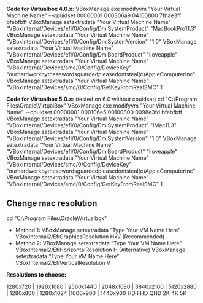 **Code for Virtualbox 4.0.x:**
VBoxManage.exe modifyvm "Your Virtual Machine Name" --cpuidset 00000001 000306a9 04100800 7fbae3ff bfebfbff
VBoxManage setextradata "Your Virtual Machine Name" "VBoxInternal/Devices/efi/0/Config/DmiSystemProduct" "MacBookPro11,3"
VBoxManage setextradata "Your Virtual Machine Name" "VBoxInternal/Devices/efi/0/Config/DmiSystemVersion" "1.0"
VBoxManage setextradata "Your Virtual Machine Name" "VBoxInternal/Devices/efi/0/Config/DmiBoardProduct" "Iloveapple"
VBoxManage setextradata "Your Virtual Machine Name" "VBoxInternal/Devices/smc/0/Config/DeviceKey" "ourhardworkbythesewordsguardedpleasedontsteal(c)AppleComputerInc"
VBoxManage setextradata "Your Virtual Machine Name" "VBoxInternal/Devices/smc/0/Config/GetKeyFromRealSMC" 1

**Code for Virtualbox 5.0.x:** (tested on 6.0 without cpuidset)
cd "C:\Program Files\Oracle\VirtualBox\"
VBoxManage.exe modifyvm "Your Virtual Machine Name" --cpuidset 00000001 000106e5 00100800 0098e3fd bfebfbff
VBoxManage setextradata "Your Virtual Machine Name" "VBoxInternal/Devices/efi/0/Config/DmiSystemProduct" "iMac11,3"
VBoxManage setextradata "Your Virtual Machine Name" "VBoxInternal/Devices/efi/0/Config/DmiSystemVersion" "1.0"
VBoxManage setextradata "Your Virtual Machine Name" "VBoxInternal/Devices/efi/0/Config/DmiBoardProduct" "Iloveapple"
VBoxManage setextradata "Your Virtual Machine Name" "VBoxInternal/Devices/smc/0/Config/DeviceKey" "ourhardworkbythesewordsguardedpleasedontsteal(c)AppleComputerInc"
VBoxManage setextradata "Your Virtual Machine Name" "VBoxInternal/Devices/smc/0/Config/GetKeyFromRealSMC" 1

Change mac resolution
----------------------------
cd "C:\Program Files\Oracle\Virtualbox"

* Method 1: VBoxManage setextradata “Type Your VM Name Here” VBoxInternal2/EfiGraphicsResolution HxV  (Recommended)
* Method 2: VBoxManage setextradata “Type Your VM Name Here” VBoxInternal2/EfiHorizontalResolution H  (Alternative)
	  VBoxManage setextradata “Type Your VM Name Here” VBoxInternal2/EfiVerticalResolution V

**Resolutions to choose:**

  1280x720 | 1920x1080 | 2560x1440 | 2048x1080 | 3840x2160 | 5120x2880 | 1280x800 | 1280x1024 |1600x900 | 1440x900
     HD 	FHD	    QHD          2K	     4K	         5K
